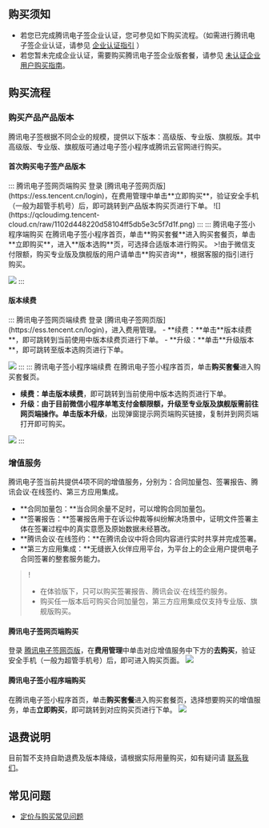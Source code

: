 ## 购买须知
- 若您已完成腾讯电子签企业认证，您可参见如下购买流程。（如需进行腾讯电子签企业认证，请参见 [企业认证指引](https://cloud.tencent.com/document/product/1323/58758) ）
- 若您暂未完成企业认证，需要购买腾讯电子签企业版套餐，请参见 [未认证企业用户购买指南](https://cloud.tencent.com/document/product/1323/89670)。

## 购买流程
### 购买产品产品版本
腾讯电子签根据不同企业的规模，提供以下版本：高级版、专业版、旗舰版。其中高级版、专业版、旗舰版可通过电子签小程序或腾讯云官网进行购买。

#### 首次购买电子签产品版本

<dx-tabs>
::: 腾讯电子签网页端购买
登录 [腾讯电子签网页版](https://ess.tencent.cn/login)，在费用管理中单击**立即购买**，验证安全手机（一般为超管手机号）后，即可跳转到产品版本购买页进行下单。
![](https://qcloudimg.tencent-cloud.cn/raw/1102d448220d58104ff5db5e3c5f7d1f.png)
:::
::: 腾讯电子签小程序端购买
在腾讯电子签小程序首页，单击**购买套餐**进入购买套餐页，单击**立即购买**，进入**版本选购**页，可选择合适版本进行购买。
>!由于微信支付限额，购买专业版及旗舰版的用户请单击**购买咨询**，根据客服的指引进行购买。

![](https://qcloudimg.tencent-cloud.cn/raw/4cfd3ae0753cc937a955443274db4211.png)
:::
</dx-tabs>



#### 版本续费
<dx-tabs>
::: 腾讯电子签网页端续费
登录 [腾讯电子签网页版](https://ess.tencent.cn/login)，进入费用管理。
- **续费：**单击**版本续费**，即可跳转到当前使用中版本续费页进行下单。
- **升级：**单击**升级版本**，即可跳转至版本选购页进行下单。

![](https://qcloudimg.tencent-cloud.cn/raw/64f8b93a9f8cdbb50066c967866f5451.png)
:::
::: 腾讯电子签小程序端续费
在腾讯电子签小程序首页，单击**购买套餐**进入购买套餐页。
- **续费：**单击**版本续费**，即可跳转到当前使用中版本选购页进行下单。
- **升级：**由于目前微信小程序单笔支付金额限额，升级至专业版及旗舰版需前往网页端操作。单击**版本升级**，出现弹窗提示网页端购买链接，复制并到网页端打开即可购买。

![](https://qcloudimg.tencent-cloud.cn/raw/fd29870bdc177fc5086e5081f19f596e.png)
:::
</dx-tabs>



### 增值服务
腾讯电子签当前共提供4项不同的增值服务，分别为：合同加量包、签署报告、腾讯会议·在线签约、第三方应用集成。
- **合同加量包：**当合同余量不足时，可以增购合同加量包。
- **签署报告：**签署报告用于在诉讼仲裁等纠纷解决场景中，证明文件签署主体在签署过程中的真实意愿及原始数据未经篡改。
- **腾讯会议·在线签约：**在腾讯会议中将合同内容进行实时共享并完成签署。
- **第三方应用集成：**无缝嵌入伙伴应用平台，为平台上的企业用户提供电子合同签署的整套服务能力。
>!
>- 在体验版下，只可以购买签署报告、腾讯会议·在线签约服务。
>- 购买任一版本后可购买合同加量包，第三方应用集成仅支持专业版、旗舰版购买。

#### 腾讯电子签网页端购买
登录 [腾讯电子签网页版](https://ess.tencent.cn/login)，在**费用管理**中单击对应增值服务中下方的**去购买**，验证安全手机（一般为超管手机号）后，即可进入购买页面。
![](https://qcloudimg.tencent-cloud.cn/raw/e1d87cd46fde12fc636fd09e314ee803.png)


#### 腾讯电子签小程序端购买
在腾讯电子签小程序首页，单击**购买套餐**进入购买套餐页，选择想要购买的增值服务，单击**立即购买**，即可跳转到对应购买页进行下单。
![](https://qcloudimg.tencent-cloud.cn/raw/90f3477e54d23b6c13d554ef8ca1a026.png)

## 退费说明
目前暂不支持自助退费及版本降级，请根据实际用量购买，如有疑问请 [联系我们](https://cloud.tencent.com/document/product/1323/59638)。

## 常见问题
- [定价与购买常见问题](https://cloud.tencent.com/document/product/1323/71859)



